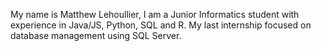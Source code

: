My name is Matthew Lehoullier, I am a Junior Informatics student with experience in Java/JS, Python, SQL and R. My last internship focused on database management using SQL Server.
